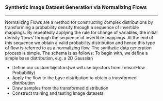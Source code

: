 ### Synthetic Image Dataset Generation via Normalizing Flows
----
Normalizing Flows are a method for constructing complex distributions by transforming a probability density through a sequence of invertible mappings. By repeatedly applying the rule for change of variables, the initial density ‘flows’ through the sequence of invertible mappings. At the end of this sequence we obtain a valid probability distribution and hence this type of flow is referred to as a normalizing flow.
The synthetic data generation process is simple. The schema is as follows:
 To begin with, we define a simple base distribution, e.g. a 2D Gaussian
- Define our custom bijectors(we will use bijectors from TensorFlow Probability)
- Apply the flow to the base distribution to obtain a transformed distribution
- Draw samples from the transformed distribution
- Construct training and testing image datasets
